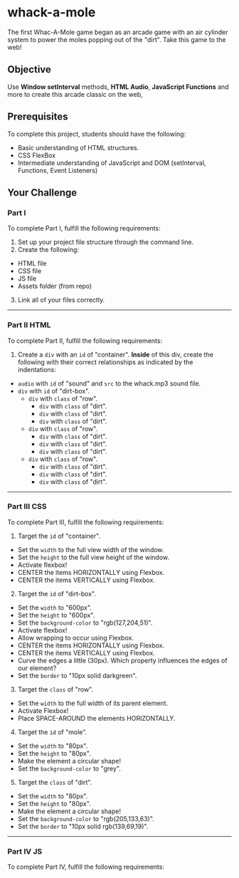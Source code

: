# whack-a-mole

The first Whac-A-Mole game began as an arcade game with an air cylinder system to power the moles popping out of the "dirt". Take this game to the web!

## Objective

Use **Window setInterval** methods, **HTML Audio**, **JavaScript Functions** and more to create this arcade classic on the web,

## Prerequisites

To complete this project, students should have the following:
* Basic understanding of HTML structures.
* CSS FlexBox
* Intermediate understanding of JavaScript and DOM (setInterval, Functions, Event Listeners)

## Your Challenge

### Part I

To complete Part I, fulfill the following requirements:
1. Set up your project file structure through the command line.
2. Create the following:
* HTML file
* CSS file
* JS file
* Assets folder (from repo)
3. Link all of your files correctly.

---

### Part II HTML

To complete Part II, fulfill the following requirements:

1. Create a ```div``` with an ```id``` of "container". **Inside** of this div, create the following with their correct relationships as indicated by the indentations:
* ```audio``` with ```id``` of "sound" and ```src``` to the whack.mp3 sound file.
* ```div``` with ```id``` of "dirt-box".
  * ```div``` with ```class``` of "row".
    * ```div``` with ```class``` of "dirt".
    * ```div``` with ```class``` of "dirt".
    * ```div``` with ```class``` of "dirt".
  * ```div``` with ```class``` of "row".
    * ```div``` with ```class``` of "dirt".
    * ```div``` with ```class``` of "dirt".
    * ```div``` with ```class``` of "dirt".
  * ```div``` with ```class``` of "row".
    * ```div``` with ```class``` of "dirt".
    * ```div``` with ```class``` of "dirt".
    * ```div``` with ```class``` of "dirt".

---

### Part III CSS

To complete Part III, fulfill the following requirements:

1. Target the ```id``` of "container".
* Set the ```width``` to the full view width of the window.
* Set the ```height``` to the full view height of the window.
* Activate flexbox!
* CENTER the items HORIZONTALLY using Flexbox.
* CENTER the items VERTICALLY using Flexbox.

2. Target the ```id``` of "dirt-box".
* Set the ```width``` to "600px".
* Set the ```height``` to "600px".
* Set the ```background-color``` to "rgb(127,204,51)".
* Activate flexbox!
* Allow wrapping to occur using Flexbox.
* CENTER the items HORIZONTALLY using Flexbox.
* CENTER the items VERTICALLY using Flexbox.
* Curve the edges a little (30px). Which property influences the edges of our element?
* Set the ```border``` to "10px solid darkgreen".

3. Target the ```class``` of "row".
* Set the ```width``` to the full width of its parent element.
* Activate Flexbox!
* Place SPACE-AROUND the elements HORIZONTALLY.

4. Target the ```id``` of "mole".
* Set the ```width``` to "80px".
* Set the ```height``` to "80px".
* Make the element a circular shape!
* Set the ```background-color``` to "grey".

5. Target the ```class``` of "dirt".
* Set the ```width``` to "80px".
* Set the ```height``` to "80px".
* Make the element a circular shape!
* Set the ```background-color``` to "rgb(205,133,63)".
* Set the ```border``` to "10px solid rgb(139,69,19)".

---

### Part IV JS

To complete Part IV, fulfill the following requirements: 
